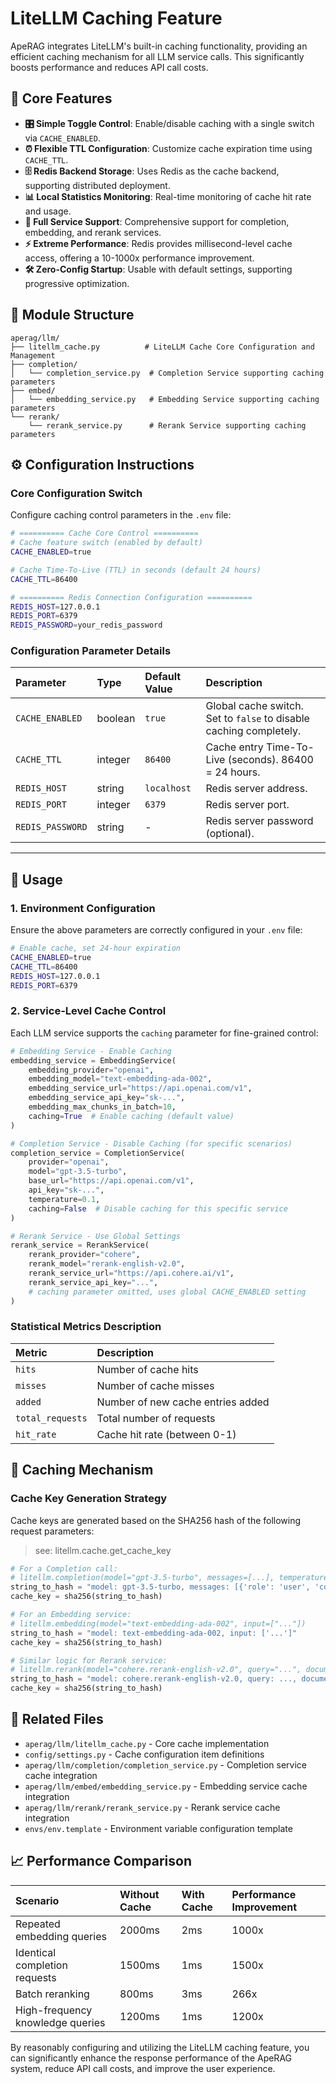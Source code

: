 # LiteLLM Caching Feature

ApeRAG integrates LiteLLM's built-in caching functionality, providing an efficient caching mechanism for all LLM service calls. This significantly boosts performance and reduces API call costs.

## 🚀 Core Features

  * **🎛️ Simple Toggle Control**: Enable/disable caching with a single switch via `CACHE_ENABLED`.
  * **⏰ Flexible TTL Configuration**: Customize cache expiration time using `CACHE_TTL`.
  * **🗄️ Redis Backend Storage**: Uses Redis as the cache backend, supporting distributed deployment.
  * **📊 Local Statistics Monitoring**: Real-time monitoring of cache hit rate and usage.
  * **🔄 Full Service Support**: Comprehensive support for completion, embedding, and rerank services.
  * **⚡ Extreme Performance**: Redis provides millisecond-level cache access, offering a 10-1000x performance improvement.
  * **🛠️ Zero-Config Startup**: Usable with default settings, supporting progressive optimization.

## 📁 Module Structure

```
aperag/llm/
├── litellm_cache.py          # LiteLLM Cache Core Configuration and Management
├── completion/
│   └── completion_service.py  # Completion Service supporting caching parameters
├── embed/
│   └── embedding_service.py   # Embedding Service supporting caching parameters
└── rerank/
    └── rerank_service.py      # Rerank Service supporting caching parameters
```

## ⚙️ Configuration Instructions

### Core Configuration Switch

Configure caching control parameters in the `.env` file:

```bash
# ========== Cache Core Control ==========
# Cache feature switch (enabled by default)
CACHE_ENABLED=true

# Cache Time-To-Live (TTL) in seconds (default 24 hours)
CACHE_TTL=86400

# ========== Redis Connection Configuration ==========
REDIS_HOST=127.0.0.1
REDIS_PORT=6379
REDIS_PASSWORD=your_redis_password
```

### Configuration Parameter Details

| Parameter | Type | Default Value | Description |
| :---------- | :------ | :------------ | :------------------------------------------- |
| `CACHE_ENABLED` | boolean | `true`        | Global cache switch. Set to `false` to disable caching completely. |
| `CACHE_TTL` | integer | `86400`       | Cache entry Time-To-Live (seconds). 86400 = 24 hours. |
| `REDIS_HOST` | string | `localhost`   | Redis server address. |
| `REDIS_PORT` | integer | `6379`        | Redis server port. |
| `REDIS_PASSWORD` | string | -             | Redis server password (optional). |

-----

## 🔧 Usage

### 1\. Environment Configuration

Ensure the above parameters are correctly configured in your `.env` file:

```bash
# Enable cache, set 24-hour expiration
CACHE_ENABLED=true
CACHE_TTL=86400
REDIS_HOST=127.0.0.1
REDIS_PORT=6379
```

### 2\. Service-Level Cache Control

Each LLM service supports the `caching` parameter for fine-grained control:

```python
# Embedding Service - Enable Caching
embedding_service = EmbeddingService(
    embedding_provider="openai",
    embedding_model="text-embedding-ada-002",
    embedding_service_url="https://api.openai.com/v1",
    embedding_service_api_key="sk-...",
    embedding_max_chunks_in_batch=10,
    caching=True  # Enable caching (default value)
)

# Completion Service - Disable Caching (for specific scenarios)
completion_service = CompletionService(
    provider="openai",
    model="gpt-3.5-turbo",
    base_url="https://api.openai.com/v1",
    api_key="sk-...",
    temperature=0.1,
    caching=False  # Disable caching for this specific service
)

# Rerank Service - Use Global Settings
rerank_service = RerankService(
    rerank_provider="cohere",
    rerank_model="rerank-english-v2.0",
    rerank_service_url="https://api.cohere.ai/v1",
    rerank_service_api_key="...",
    # caching parameter omitted, uses global CACHE_ENABLED setting
)
```

### Statistical Metrics Description

| Metric           | Description                     |
| :--------------- | :------------------------------ |
| `hits`           | Number of cache hits            |
| `misses`         | Number of cache misses          |
| `added`          | Number of new cache entries added |
| `total_requests` | Total number of requests        |
| `hit_rate`       | Cache hit rate (between 0-1)    |

## 🎯 Caching Mechanism

### Cache Key Generation Strategy

Cache keys are generated based on the SHA256 hash of the following request parameters:

> see: litellm.cache.get\_cache\_key

```python
# For a Completion call:
# litellm.completion(model="gpt-3.5-turbo", messages=[...], temperature=0.7)
string_to_hash = "model: gpt-3.5-turbo, messages: [{'role': 'user', 'content': '...'}], temperature: 0.7"
cache_key = sha256(string_to_hash)

# For an Embedding service:
# litellm.embedding(model="text-embedding-ada-002", input=["..."])
string_to_hash = "model: text-embedding-ada-002, input: ['...']"
cache_key = sha256(string_to_hash)

# Similar logic for Rerank service:
# litellm.rerank(model="cohere.rerank-english-v2.0", query="...", documents=["..."])
string_to_hash = "model: cohere.rerank-english-v2.0, query: ..., documents: ['...']"
cache_key = sha256(string_to_hash)
```

## 🔗 Related Files

  * `aperag/llm/litellm_cache.py` - Core cache implementation
  * `config/settings.py` - Cache configuration item definitions
  * `aperag/llm/completion/completion_service.py` - Completion service cache integration
  * `aperag/llm/embed/embedding_service.py` - Embedding service cache integration
  * `aperag/llm/rerank/rerank_service.py` - Rerank service cache integration
  * `envs/env.template` - Environment variable configuration template

## 📈 Performance Comparison

| Scenario           | Without Cache | With Cache | Performance Improvement |
| :----------------- | :------------ | :--------- | :---------------------- |
| Repeated embedding queries | 2000ms        | 2ms        | 1000x                   |
| Identical completion requests | 1500ms        | 1ms        | 1500x                   |
| Batch reranking    | 800ms         | 3ms        | 266x                    |
| High-frequency knowledge queries | 1200ms        | 1ms        | 1200x                   |

By reasonably configuring and utilizing the LiteLLM caching feature, you can significantly enhance the response performance of the ApeRAG system, reduce API call costs, and improve the user experience.